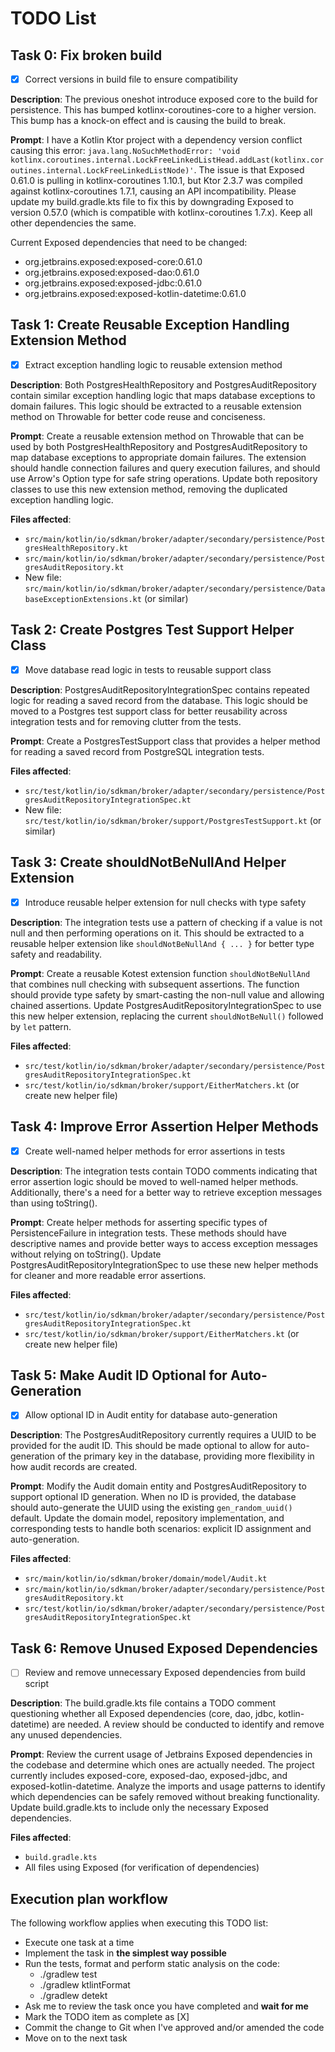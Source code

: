 # TODO List

## Task 0: Fix broken build

- [X] Correct versions in build file to ensure compatibility

**Description**: The previous oneshot introduce exposed core to the build for persistence. This has bumped kotlinx-coroutines-core to a higher version. This bump has a knock-on effect and is causing the build to break.

**Prompt**: I have a Kotlin Ktor project with a dependency version conflict causing this error: `java.lang.NoSuchMethodError: 'void kotlinx.coroutines.internal.LockFreeLinkedListHead.addLast(kotlinx.coroutines.internal.LockFreeLinkedListNode)'`. The issue is that Exposed 0.61.0 is pulling in kotlinx-coroutines 1.10.1, but Ktor 2.3.7 was compiled against kotlinx-coroutines 1.7.1, causing an API incompatibility. Please update my build.gradle.kts file to fix this by downgrading Exposed to version 0.57.0 (which is compatible with kotlinx-coroutines 1.7.x). Keep all other dependencies the same.

Current Exposed dependencies that need to be changed:
- org.jetbrains.exposed:exposed-core:0.61.0
- org.jetbrains.exposed:exposed-dao:0.61.0
- org.jetbrains.exposed:exposed-jdbc:0.61.0
- org.jetbrains.exposed:exposed-kotlin-datetime:0.61.0

## Task 1: Create Reusable Exception Handling Extension Method

- [X] Extract exception handling logic to reusable extension method

**Description**: Both PostgresHealthRepository and PostgresAuditRepository contain similar exception handling logic that maps database exceptions to domain failures. This logic should be extracted to a reusable extension method on Throwable for better code reuse and conciseness.

**Prompt**: Create a reusable extension method on Throwable that can be used by both PostgresHealthRepository and PostgresAuditRepository to map database exceptions to appropriate domain failures. The extension should handle connection failures and query execution failures, and should use Arrow's Option type for safe string operations. Update both repository classes to use this new extension method, removing the duplicated exception handling logic.

**Files affected**:
- `src/main/kotlin/io/sdkman/broker/adapter/secondary/persistence/PostgresHealthRepository.kt`
- `src/main/kotlin/io/sdkman/broker/adapter/secondary/persistence/PostgresAuditRepository.kt`
- New file: `src/main/kotlin/io/sdkman/broker/adapter/secondary/persistence/DatabaseExceptionExtensions.kt` (or similar)

## Task 2: Create Postgres Test Support Helper Class

- [X] Move database read logic in tests to reusable support class

**Description**: PostgresAuditRepositoryIntegrationSpec contains repeated logic for reading a saved record from the database. This logic should be moved to a Postgres test support class for better reusability across integration tests and for removing clutter from the tests.

**Prompt**: Create a PostgresTestSupport class that provides a helper method for reading a saved record from PostgreSQL integration tests.

**Files affected**:
- `src/test/kotlin/io/sdkman/broker/adapter/secondary/persistence/PostgresAuditRepositoryIntegrationSpec.kt`
- New file: `src/test/kotlin/io/sdkman/broker/support/PostgresTestSupport.kt` (or similar)

## Task 3: Create shouldNotBeNullAnd Helper Extension

- [X] Introduce reusable helper extension for null checks with type safety

**Description**: The integration tests use a pattern of checking if a value is not null and then performing operations on it. This should be extracted to a reusable helper extension like `shouldNotBeNullAnd { ... }` for better type safety and readability.

**Prompt**: Create a reusable Kotest extension function `shouldNotBeNullAnd` that combines null checking with subsequent assertions. The function should provide type safety by smart-casting the non-null value and allowing chained assertions. Update PostgresAuditRepositoryIntegrationSpec to use this new helper extension, replacing the current `shouldNotBeNull()` followed by `let` pattern.

**Files affected**:
- `src/test/kotlin/io/sdkman/broker/adapter/secondary/persistence/PostgresAuditRepositoryIntegrationSpec.kt`
- `src/test/kotlin/io/sdkman/broker/support/EitherMatchers.kt` (or create new helper file)

## Task 4: Improve Error Assertion Helper Methods

- [X] Create well-named helper methods for error assertions in tests

**Description**: The integration tests contain TODO comments indicating that error assertion logic should be moved to well-named helper methods. Additionally, there's a need for a better way to retrieve exception messages than using toString().

**Prompt**: Create helper methods for asserting specific types of PersistenceFailure in integration tests. These methods should have descriptive names and provide better ways to access exception messages without relying on toString(). Update PostgresAuditRepositoryIntegrationSpec to use these new helper methods for cleaner and more readable error assertions.

**Files affected**:
- `src/test/kotlin/io/sdkman/broker/adapter/secondary/persistence/PostgresAuditRepositoryIntegrationSpec.kt`
- `src/test/kotlin/io/sdkman/broker/support/EitherMatchers.kt` (or create new helper file)

## Task 5: Make Audit ID Optional for Auto-Generation

- [X] Allow optional ID in Audit entity for database auto-generation

**Description**: The PostgresAuditRepository currently requires a UUID to be provided for the audit ID. This should be made optional to allow for auto-generation of the primary key in the database, providing more flexibility in how audit records are created.

**Prompt**: Modify the Audit domain entity and PostgresAuditRepository to support optional ID generation. When no ID is provided, the database should auto-generate the UUID using the existing `gen_random_uuid()` default. Update the domain model, repository implementation, and corresponding tests to handle both scenarios: explicit ID assignment and auto-generation.

**Files affected**:
- `src/main/kotlin/io/sdkman/broker/domain/model/Audit.kt`
- `src/main/kotlin/io/sdkman/broker/adapter/secondary/persistence/PostgresAuditRepository.kt`
- `src/test/kotlin/io/sdkman/broker/adapter/secondary/persistence/PostgresAuditRepositoryIntegrationSpec.kt`

## Task 6: Remove Unused Exposed Dependencies

- [ ] Review and remove unnecessary Exposed dependencies from build script

**Description**: The build.gradle.kts file contains a TODO comment questioning whether all Exposed dependencies (core, dao, jdbc, kotlin-datetime) are needed. A review should be conducted to identify and remove any unused dependencies.

**Prompt**: Review the current usage of Jetbrains Exposed dependencies in the codebase and determine which ones are actually needed. The project currently includes exposed-core, exposed-dao, exposed-jdbc, and exposed-kotlin-datetime. Analyze the imports and usage patterns to identify which dependencies can be safely removed without breaking functionality. Update build.gradle.kts to include only the necessary Exposed dependencies.

**Files affected**:
- `build.gradle.kts`
- All files using Exposed (for verification of dependencies)

## Execution plan workflow

The following workflow applies when executing this TODO list:
- Execute one task at a time
- Implement the task in **the simplest way possible**
- Run the tests, format and perform static analysis on the code:
  - ./gradlew test
  - ./gradlew ktlintFormat
  - ./gradlew detekt
- Ask me to review the task once you have completed and **wait for me**
- Mark the TODO item as complete as [X]
- Commit the change to Git when I've approved and/or amended the code
- Move on to the next task
